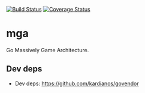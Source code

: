 [![Build Status](https://travis-ci.org/schweigert/mga.svg?branch=master)](https://travis-ci.org/schweigert/mga)
[![Coverage Status](https://coveralls.io/repos/github/schweigert/mga/badge.svg?branch=master)](https://coveralls.io/github/schweigert/mga?branch=master)

# mga

Go Massively Game Architecture.

## Dev deps


  - Dev deps: https://github.com/kardianos/govendor
